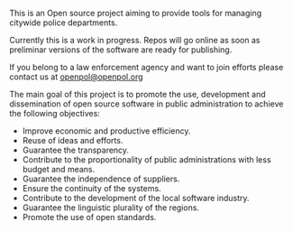 

This is an Open source project aiming to provide tools for managing citywide police departments.

Currently this is a work in progress. Repos will go online as soon as preliminar versions of the software are ready for publishing.

If you belong to a law enforcement agency and want to join efforts please contact us at openpol@openpol.org

The main goal of this project is to promote the use, development and dissemination of open source software in public administration to achieve the following objectives:


- Improve economic and productive efficiency.
- Reuse of ideas and efforts.
- Guarantee the transparency.
- Contribute to the proportionality of public administrations with less budget and means.
- Guarantee the independence of suppliers.
- Ensure the continuity of the systems.
- Contribute to the development of the local software industry.
- Guarantee the linguistic plurality of the regions.
- Promote the use of open standards.

